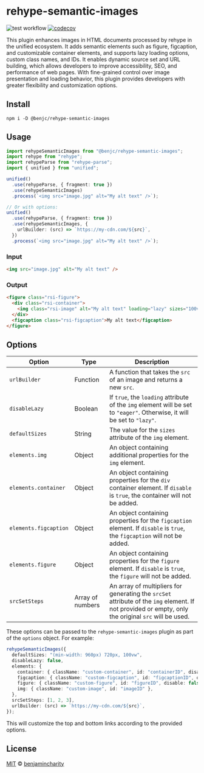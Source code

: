 # rehype-semantic-images

![test workflow](https://github.com/benjamincharity/rehype-semantic-images/actions/workflows/test.yml/badge.svg)
[![codecov](https://codecov.io/gh/benjamincharity/rehype-semantic-images/branch/main/graph/badge.svg?token=T3Z18P56LV)](https://codecov.io/gh/benjamincharity/rehype-semantic-images)

This plugin enhances images in HTML documents processed by rehype in the unified ecosystem. It adds semantic elements such as figure, figcaption, and customizable container elements, and supports lazy loading options, custom class names, and IDs. It enables dynamic source set and URL building, which allows developers to improve accessibility, SEO, and performance of web pages. With fine-grained control over image presentation and loading behavior, this plugin provides developers with greater flexibility and customization options.

## Install

```
npm i -D @benjc/rehype-semantic-images
```

## Usage

```typescript
import rehypeSemanticImages from "@benjc/rehype-semantic-images";
import rehype from "rehype";
import rehypeParse from "rehype-parse";
import { unified } from "unified";

unified()
  .use(rehypeParse, { fragment: true })
  .use(rehypeSemanticImages)
  .process(`<img src="image.jpg" alt="My alt text" />`);

// Or with options:
unified()
  .use(rehypeParse, { fragment: true })
  .use(rehypeSemanticImages, {
    urlBuilder: (src) => `https://my-cdn.com/${src}`,
  })
  .process(`<img src="image.jpg" alt="My alt text" />`);
```

### Input

```html
<img src="image.jpg" alt="My alt text" />
```

### Output

```html
<figure class="rsi-figure">
  <div class="rsi-container">
    <img class="rsi-image" alt="My alt text" loading="lazy" sizes="100vw" src="image.jpg" srcset="image.jpg 1x" />
  </div>
  <figcaption class="rsi-figcaption">My alt text</figcaption>
</figure>
```

## Options

| Option                | Type             | Description                                                                                                                                         |
| --------------------- | ---------------- | --------------------------------------------------------------------------------------------------------------------------------------------------- |
| `urlBuilder`          | Function         | A function that takes the `src` of an image and returns a new `src`.                                                                                |
| `disableLazy`         | Boolean          | If `true`, the `loading` attribute of the `img` element will be set to `"eager"`. Otherwise, it will be set to `"lazy"`.                            |
| `defaultSizes`        | String           | The value for the `sizes` attribute of the `img` element.                                                                                           |
| `elements.img`        | Object           | An object containing additional properties for the `img` element.                                                                                   |
| `elements.container`  | Object           | An object containing properties for the `div` container element. If `disable` is `true`, the container will not be added.                           |
| `elements.figcaption` | Object           | An object containing properties for the `figcaption` element. If `disable` is `true`, the `figcaption` will not be added.                           |
| `elements.figure`     | Object           | An object containing properties for the `figure` element. If `disable` is `true`, the `figure` will not be added.                                   |
| `srcSetSteps`         | Array of numbers | An array of multipliers for generating the `srcSet` attribute of the `img` element. If not provided or empty, only the original `src` will be used. |

These options can be passed to the `rehype-semantic-images` plugin as part of the `options` object. For example:

```typescript
rehypeSemanticImages({
  defaultSizes: "(min-width: 960px) 720px, 100vw",
  disableLazy: false,
  elements: {
    container: { className: "custom-container", id: "containerID", disable: false },
    figcaption: { className: "custom-figcaption", id: "figcaptionID", disable: false },
    figure: { className: "custom-figure", id: "figureID", disable: false },
    img: { className: "custom-image", id: "imageID" },
  },
  srcSetSteps: [1, 2, 3],
  urlBuilder: (src) => `https://my-cdn.com/${src}`,
});
```

This will customize the top and bottom links according to the provided options.

## License

[MIT][license] © [benjamincharity][author]

[license]: license
[author]: https://www.benjamincharity.com
